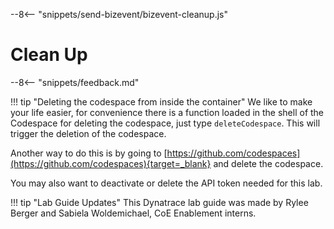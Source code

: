 --8<-- "snippets/send-bizevent/bizevent-cleanup.js"
# Clean Up

--8<-- "snippets/feedback.md"


!!! tip "Deleting the codespace from inside the container"
    We like to make your life easier, for convenience there is a function loaded in the shell of the Codespace for deleting the codespace, just type `deleteCodespace`. This will trigger the deletion of the codespace.

Another way to do this is by going to [https://github.com/codespaces](https://github.com/codespaces){target=_blank} and delete the codespace.

You may also want to deactivate or delete the API token needed for this lab.

!!! tip "Lab Guide Updates"
    This Dynatrace lab guide was made by Rylee Berger and Sabiela Woldemichael, CoE Enablement interns.
